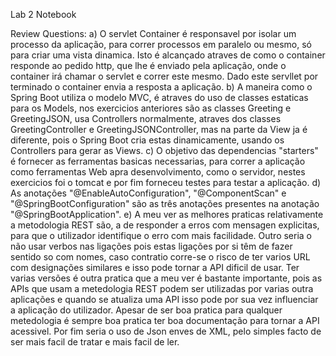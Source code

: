 Lab 2 Notebook

Review Questions:
a) O servlet Container é responsavel por isolar um processo da aplicação, para correr processos em paralelo ou mesmo, só para criar uma vista dinamica. Isto é alcançado atraves de como o container responde ao pedido http, que lhe é enviado pela aplicação, onde o container irá chamar o servlet e correr este mesmo. Dado este servllet por terminado o container envia a resposta a aplicação.
b) A maneira como o Spring Boot utiliza o modelo MVC, é atraves do uso de classes estaticas para os Models, nos exercicios anteriores são as classes Greeting e GreetingJSON, usa Controllers normalmente, atraves dos classes GreetingController e GreetingJSONController, mas na parte da View ja é diferente, pois o Spring Boot cria estas dinamicamente, usando os Controllers para gerar as Views.
c) O objetivo das dependencias "starters" é fornecer as ferramentas basicas necessarias, para correr a aplicação como ferramentas Web apra desenvolvimento, como o servidor, nestes exercicios foi o tomcat e por fim forneceu testes para testar a aplicação.
d) As anotações "@EnableAutoConfiguration", "@ComponentScan" e "@SpringBootConfiguration" são as três anotações presentes na anotação "@SpringBootApplication".
e) A meu ver as melhores praticas relativamente a metodologia REST são, a de responder a erros com mensagen explicitas, para que o utilizador identifique o erro com mais facilidade.
      Outro seria o não usar verbos nas ligações pois estas ligações por si têm de fazer sentido so com nomes, caso contratio corre-se o risco de ter varios URL com designações similares e isso pode tornar a API dificil de usar.
      Ter varias versões é outra pratica que a meu ver é bastante importante, pois as APIs que usam a metedologia REST podem ser utilizadas por varias outra aplicações e quando se atualiza uma API isso pode por sua vez influenciar a aplicação do utilizador.
      Apesar de ser boa pratica para qualquer metedologia é sempre boa pratica ter boa documentação para tornar a API acessivel.
      Por fim seria o uso de Json enves de XML, pelo simples facto de ser mais facil de tratar e mais facil de ler.
